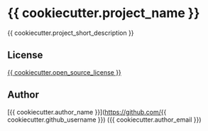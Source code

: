 # {{ cookiecutter.project_name }}

{{ cookiecutter.project_short_description }}

## License

[{{ cookiecutter.open_source_license }}](./LICENSE.txt)

## Author

[{{ cookiecutter.author_name }}](https://github.com/{{ cookiecutter.github_username }}) ({{ cookiecutter.author_email }})
